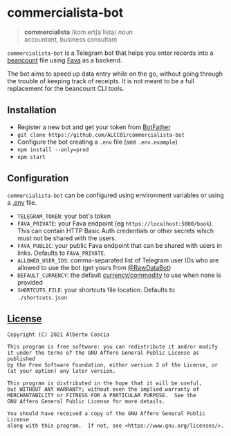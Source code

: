 # commercialista-bot

> **commercialista** /komːertʃa'lista/ _noun_ <br>
> accountant, business consultant

`commercialista-bot` is a Telegram bot that helps you enter records into a
[beancount][beancount] file using [Fava][fava] as a backend.

The bot aims to speed up data entry while on the go, without going through the
trouble of keeping track of receipts. It is not meant to be a full replacement
for the beancount CLI tools.

## Installation

* Register a new bot and get your token from [BotFather][botfather]
* `git clone https://github.com/ALCC01/commercialista-bot`
* Configure the bot creating a `.env` file (see `.env.example`)
* `npm install --only=prod`
* `npm start`

## Configuration
`commercialista-bot` can be configured using environment variables or using a
[.env][dotenv] file.

* `TELEGRAM_TOKEN`: your bot's token
* `FAVA_PRIVATE`: your Fava endpoint (eg `https://localhost:5000/book`). This
  can contain HTTP Basic Auth credentials or other secrets which must not be
  shared with the users.
* `FAVA_PUBLIC`: your public Fava endpoint that can be shared with users in
  links. Defaults to `FAVA_PRIVATE`.
* `ALLOWED_USER_IDS`: comma-separated list of Telegram user IDs who are allowed
  to use the bot (get yours from [@RawDataBot][raw])
* `DEFAULT_CURRENCY`: the default [currency/commodity][commodities] to use when
  none is provided
* `SHORTCUTS_FILE`: your shortcuts file location. Defaults to `./shortcuts.json`

## [License](./LICENSE)

    Copyright (C) 2021 Alberto Coscia

    This program is free software: you can redistribute it and/or modify
    it under the terms of the GNU Affero General Public License as published
    by the Free Software Foundation, either version 3 of the License, or
    (at your option) any later version.

    This program is distributed in the hope that it will be useful,
    but WITHOUT ANY WARRANTY; without even the implied warranty of
    MERCHANTABILITY or FITNESS FOR A PARTICULAR PURPOSE.  See the
    GNU Affero General Public License for more details.

    You should have received a copy of the GNU Affero General Public License
    along with this program.  If not, see <https://www.gnu.org/licenses/>.

[beancount]: https://github.com/beancount/beancount
[fava]: https://beancount.github.io/fava/
[botfather]: https://t.me/BotFather
[dotenv]: https://www.npmjs.com/package/dotenv
[raw]: https://t.me/RawDataBot
[commodities]: https://beancount.github.io/docs/beancount_language_syntax.html#commodities-currencies
